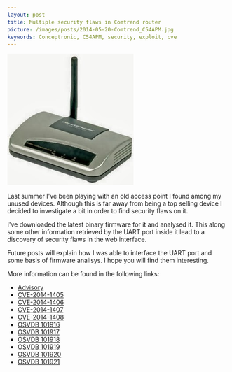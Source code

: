 ```yaml
---
layout: post
title: Multiple security flaws in Comtrend router 
picture: /images/posts/2014-05-20-Comtrend_C54APM.jpg
keywords: Conceptronic, C54APM, security, exploit, cve
---
```


![c54apmaccesspoint](/images/posts/2014-05-20-Comtrend_C54APM.jpg "Conceptronic C54APM access point...")

Last summer I've been playing with an old access point I found among my unused devices. Although this is far away from being a top selling device I decided to investigate a bit in order to find security flaws on it.

<!--more-->

I've downloaded the latest binary firmware for it and analysed it. This along some other information retrieved by the UART port inside it lead to a discovery of security flaws in the web interface.

Future posts will explain how I was able to interface the UART port and some basis of firmware analisys. I hope you will find them interesting.

More information can be found in the following links:

* [Advisory](/docs/advisories/Advisory_C54APM_Multiple.pdf)
* [CVE-2014-1405](http://web.nvd.nist.gov/view/vuln/detail?vulnId=CVE-2014-1405)
* [CVE-2014-1406](http://web.nvd.nist.gov/view/vuln/detail?vulnId=CVE-2014-1406)
* [CVE-2014-1407](http://web.nvd.nist.gov/view/vuln/detail?vulnId=CVE-2014-1407)
* [CVE-2014-1408](http://web.nvd.nist.gov/view/vuln/detail?vulnId=CVE-2014-1408)
* [OSVDB 101916](http://www.osvdb.net/show/osvdb/101916)
* [OSVDB 101917](http://www.osvdb.net/show/osvdb/101917)
* [OSVDB 101918](http://www.osvdb.net/show/osvdb/101918)
* [OSVDB 101919](http://www.osvdb.net/show/osvdb/101919)
* [OSVDB 101920](http://www.osvdb.net/show/osvdb/101920)
* [OSVDB 101921](http://www.osvdb.net/show/osvdb/101921)
